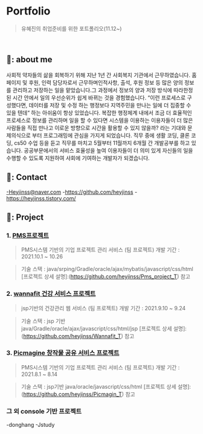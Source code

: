 # Portfolio
> 유혜진의 취업준비를 위한 포트폴리오(11.12~) 

</br> 

## 📍: about me 
 사회적 약자들의 삶을 회복하기 위해 지난 1년 간 사회복지 기관에서 근무하였습니다. 홈페이지 및 후원, 인력 담당자로서 근무하며인적사항, 출석, 후원 정보 등 많은 양의 정보를 관리하고 저장하는 일을 맡았습니다.그 과정에서 정보의 양과 저장 방식에 따라한정된 시간 안에서 일의 우선순위가 쉽게 바뀌는 것을 경험했습니다. “이런 프로세스로 구성했다면, 데이터를 저장 및 수정 하는 행정보다 지역주민을 만나는 일에 더 집중할 수 있을 텐데“ 하는 아쉬움이 항상 있었습니다. 복잡한 행정체계 내에서 조금 더 효율적인 프로세스로 정보를 관리하며 일을 할 수 있다면 시스템을 이용하는 이용자들이 더 많은 사람들을 직접 만나고 이로운 방향으로 시간을 활용할 수 있지 않을까? 라는 기대와 문제의식으로 부터 프로그래밍에 관심을 가지게 되었습니다.
 직무 중에 생활 코딩, 클론 코딩, cs50 수업 등을 듣고 직무를 마치고 5월부터 11월까지 6개월 간 개발공부를 하고 있습니다. 공공부문에서의 서비스 효율성을 높여 이용자들이 더 의미 있게 자신들의 일을 수행할 수 있도록 지원하여 사회에 기여하는 개발자가 되겠습니다. 


## 📍: Contact 
-Heyjinss@naver.com
-https://github.com/heyjinss
-https://heyjinss.tistory.com/


## 📍: Project 

### 1. [PMS프로젝트](https://github.com/heyjinss/Pms_project_T)
> PMS시스템 기반의 기업 프로젝트 관리 서비스 (팀 프로젝트) 
> 개발 기간 : 2021.10.1 ~ 10.26 

> 기술 스택 : 
> java/srping/Gradle/oracle/ajax/mybatis/javascript/css/html 
> [프로젝트 상세 설명]:(https://github.com/heyjinss/Pms_project_T) 참고 


### 2. [wannafit 건강 서비스 프로젝트](https://github.com/heyjinss/Wannafit_T)
> jsp기반의 건강관리 웹 서비스 (팀 프로젝트) 
> 개발 기간 : 2021.9.10 ~ 9.24 

> 기술 스택 : jsp 기반  
> java/Gradle/oracle/ajax/javascript/css/html/jsp
> [프로젝트 상세 설명]:(https://github.com/heyjinss/Wannafit_T) 참고 


### 3. [Picmagine 창작물 공유 서비스 프로젝트](https://github.com/heyjinss/Picmagin_T)
> PMS시스템 기반의 기업 프로젝트 관리 서비스 (팀 프로젝트) 
> 개발 기간 : 2021.8.1 ~ 8.14 

> 기술 스택 : jsp기반 
> java/oracle/javascript/css/html 
> [프로젝트 상세 설명]:(https://github.com/heyjinss/Picmagin_T) 참고 

### 그 외 console 기반 프로젝트 
-donghang
-Jstudy 
